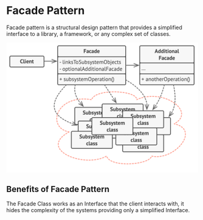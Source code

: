 # Facade Pattern

Facade pattern is a structural design pattern that provides a simplified interface to a library, a framework, or any complex set of classes.

![Structure](image.png)

## Benefits of Facade Pattern

The Facade Class works as an Interface that the client interacts with, it hides the complexity of the systems providing only a simplified Interface.
